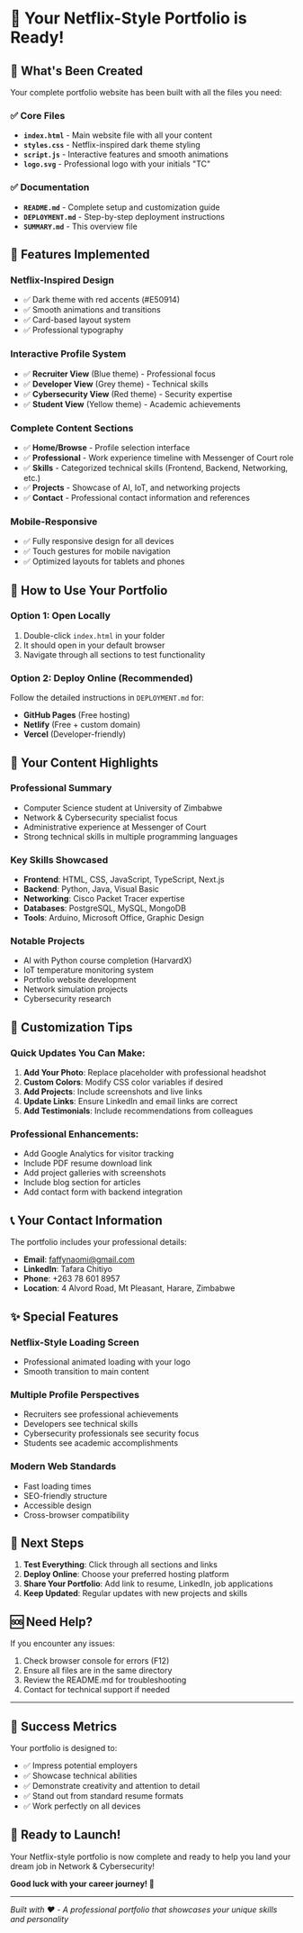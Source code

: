# 🎉 Your Netflix-Style Portfolio is Ready!

## 📁 What's Been Created

Your complete portfolio website has been built with all the files you need:

### ✅ Core Files
- **`index.html`** - Main website file with all your content
- **`styles.css`** - Netflix-inspired dark theme styling  
- **`script.js`** - Interactive features and smooth animations
- **`logo.svg`** - Professional logo with your initials "TC"

### ✅ Documentation
- **`README.md`** - Complete setup and customization guide
- **`DEPLOYMENT.md`** - Step-by-step deployment instructions
- **`SUMMARY.md`** - This overview file

## 🎨 Features Implemented

### Netflix-Inspired Design
- ✅ Dark theme with red accents (#E50914)
- ✅ Smooth animations and transitions
- ✅ Card-based layout system
- ✅ Professional typography

### Interactive Profile System
- ✅ **Recruiter View** (Blue theme) - Professional focus
- ✅ **Developer View** (Grey theme) - Technical skills
- ✅ **Cybersecurity View** (Red theme) - Security expertise  
- ✅ **Student View** (Yellow theme) - Academic achievements

### Complete Content Sections
- ✅ **Home/Browse** - Profile selection interface
- ✅ **Professional** - Work experience timeline with Messenger of Court role
- ✅ **Skills** - Categorized technical skills (Frontend, Backend, Networking, etc.)
- ✅ **Projects** - Showcase of AI, IoT, and networking projects
- ✅ **Contact** - Professional contact information and references

### Mobile-Responsive
- ✅ Fully responsive design for all devices
- ✅ Touch gestures for mobile navigation
- ✅ Optimized layouts for tablets and phones

## 🚀 How to Use Your Portfolio

### Option 1: Open Locally
1. Double-click `index.html` in your folder
2. It should open in your default browser
3. Navigate through all sections to test functionality

### Option 2: Deploy Online (Recommended)
Follow the detailed instructions in `DEPLOYMENT.md` for:
- **GitHub Pages** (Free hosting)
- **Netlify** (Free + custom domain)
- **Vercel** (Developer-friendly)

## 📝 Your Content Highlights

### Professional Summary
- Computer Science student at University of Zimbabwe
- Network & Cybersecurity specialist focus
- Administrative experience at Messenger of Court
- Strong technical skills in multiple programming languages

### Key Skills Showcased
- **Frontend**: HTML, CSS, JavaScript, TypeScript, Next.js
- **Backend**: Python, Java, Visual Basic
- **Networking**: Cisco Packet Tracer expertise
- **Databases**: PostgreSQL, MySQL, MongoDB
- **Tools**: Arduino, Microsoft Office, Graphic Design

### Notable Projects
- AI with Python course completion (HarvardX)
- IoT temperature monitoring system
- Portfolio website development
- Network simulation projects
- Cybersecurity research

## 🎯 Customization Tips

### Quick Updates You Can Make:
1. **Add Your Photo**: Replace placeholder with professional headshot
2. **Custom Colors**: Modify CSS color variables if desired
3. **Add Projects**: Include screenshots and live links
4. **Update Links**: Ensure LinkedIn and email links are correct
5. **Add Testimonials**: Include recommendations from colleagues

### Professional Enhancements:
- Add Google Analytics for visitor tracking
- Include PDF resume download link
- Add project galleries with screenshots
- Include blog section for articles
- Add contact form with backend integration

## 📞 Your Contact Information

The portfolio includes your professional details:
- **Email**: faffynaomi@gmail.com
- **LinkedIn**: Tafara Chitiyo
- **Phone**: +263 78 601 8957
- **Location**: 4 Alvord Road, Mt Pleasant, Harare, Zimbabwe

## ✨ Special Features

### Netflix-Style Loading Screen
- Professional animated loading with your logo
- Smooth transition to main content

### Multiple Profile Perspectives
- Recruiters see professional achievements
- Developers see technical skills
- Cybersecurity professionals see security focus
- Students see academic accomplishments

### Modern Web Standards
- Fast loading times
- SEO-friendly structure
- Accessible design
- Cross-browser compatibility

## 🎊 Next Steps

1. **Test Everything**: Click through all sections and links
2. **Deploy Online**: Choose your preferred hosting platform
3. **Share Your Portfolio**: Add link to resume, LinkedIn, job applications
4. **Keep Updated**: Regular updates with new projects and skills

## 🆘 Need Help?

If you encounter any issues:
1. Check browser console for errors (F12)
2. Ensure all files are in the same directory
3. Review the README.md for troubleshooting
4. Contact for technical support if needed

---

## 🎯 Success Metrics

Your portfolio is designed to:
- ✅ Impress potential employers
- ✅ Showcase technical abilities
- ✅ Demonstrate creativity and attention to detail  
- ✅ Stand out from standard resume formats
- ✅ Work perfectly on all devices

## 🚀 Ready to Launch!

Your Netflix-style portfolio is now complete and ready to help you land your dream job in Network & Cybersecurity!

**Good luck with your career journey! 🌟**

---

*Built with ❤️ - A professional portfolio that showcases your unique skills and personality*